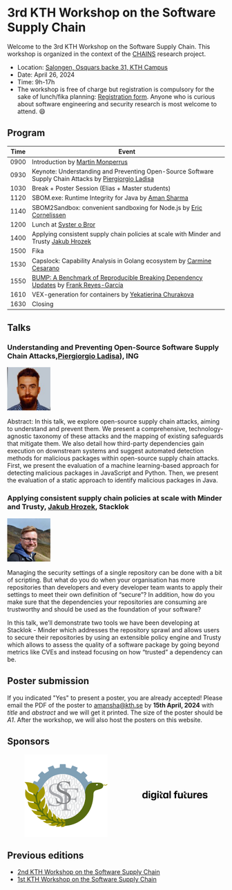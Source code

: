 <meta name="og:description" content="KTH hosts the 3rd CHAINS workshop where we have conversations about super cool research on software supply chain security and reliability. Check out our link to know more!">
<meta property="og:url" content="https://chains.proj.kth.se/software-supply-chain-workshop-3">
<meta property="og:image" content="https://avatars.githubusercontent.com/u/104410944?s=200&v=4">

# 3rd KTH Workshop on the Software Supply Chain

Welcome to the 3rd KTH Workshop on the Software Supply Chain.
This workshop is organized in the context of the [CHAINS](https://chains.proj.kth.se/) research project.


* Location: [Salongen, Osquars backe 31, KTH Campus](https://www.kth.se/places/room/id/2ce773d5-3190-4588-8618-27ea2822000b)
* Date: April 26, 2024
* Time: 9h-17h
* The workshop is free of charge but registration is compulsory for the sake of lunch/fika planning: [Registration form](https://www.kth.se/form/65df0be2785f1239a4a89fee).
Anyone who is curious about software engineering and security research is most welcome to attend. 😄 

## Program

| Time | Event |
|------|-------|
| 0900 | Introduction by [Martin Monperrus](https://www.monperrus.net/martin/) |
| 0930 | Keynote: Understanding and Preventing Open-Source Software Supply Chain Attacks by [Piergiorgio Ladisa](https://scholar.google.com/citations?hl=it&user=LMHpRBkAAAAJ) |
| 1030 | Break + Poster Session (Elias + Master students) |
| 1120 | SBOM.exe: Runtime Integrity for Java by [Aman Sharma](https://algomaster99.github.io/) |
| 1140 | SBOM2Sandbox: convenient sandboxing for Node.js by [Eric Cornelissen](https://ericcornelissen.dev/) |
| 1200 | Lunch at [Syster o Bror](https://systerobror.se/) |
| 1400 | Applying consistent supply chain policies at scale with Minder and Trusty [Jakub Hrozek](https://www.linkedin.com/in/jhrozek/?originalSubdomain=se) |
| 1500 | Fika |
| 1530 | Capslock: Capability Analysis in Golang ecosystem by [Carmine Cesarano](https://carminecesarano.github.io/) |
| 1550 | [BUMP: A Benchmark of Reproducible Breaking Dependency Updates](https://arxiv.org/abs/2401.09906) by [Frank Reyes-García](https://www.kth.se/profile/frankrg) |
| 1610 | VEX-generation for containers by [Yekatierina Churakova](https://www.kth.se/profile/yekchu?l=en) |
| 1630 | Closing |

## Talks

### Understanding and Preventing Open-Source Software Supply Chain Attacks,[Piergiorgio Ladisa](https://scholar.google.com/citations?hl=it&user=LMHpRBkAAAAJ)), ING

<img src="workshop_3_assets/piergiorgio_ladisa.jpeg" alt="Piergiorgio Ladisa" width=100px />

Abstract: In this talk, we explore open-source supply chain attacks, aiming to understand and prevent them. We present a comprehensive, technology-agnostic taxonomy of these attacks and the mapping of existing safeguards that mitigate them. We also detail how third-party dependencies gain execution on downstream systems and suggest automated detection methods for malicious packages within open-source supply chain attacks. First, we present the evaluation of a machine learning-based approach for detecting malicious packages in JavaScript and Python. Then, we present the evaluation of a static approach to identify malicious packages in Java.

### Applying consistent supply chain policies at scale with Minder and Trusty, [Jakub Hrozek](https://www.linkedin.com/in/jhrozek/?originalSubdomain=se), Stacklok

<img src="workshop_3_assets/jakub_hrozek.jpeg" alt="Jakub Hrozek" width=100px />

Managing the security settings of a single repository can be done with a bit of scripting. But what do you do when your organisation has more repositories than developers and every developer team wants to apply their settings to meet their own definition of “secure”? In addition, how do you make sure that the dependencies your repositories are consuming are trustworthy and should be used as the foundation of your software?

In this talk, we’ll demonstrate two tools we have been developing at Stacklok - Minder which addresses the repository sprawl and allows users to secure their repositories by using an extensible policy engine and Trusty which allows to assess the quality of a software package by going beyond metrics like CVEs and instead focusing on how “trusted” a dependency can be.

## Poster submission

If you indicated "Yes" to present a poster, you are already accepted!
Please email the PDF of the poster to amansha@kth.se by **15th April, 2024** with *title* and *abstract* and we will get it printed.
The size of the poster should be *A1*.
After the workshop, we will also host the posters on this website.

## Sponsors

<div style="display: flex; justify-content: center;">
<img src="workshop_3_assets/ssf_logo.svg" alt="Imagen 2" style="width: 200; margin: auto;"/>
  <img src="workshop_3_assets/df_logo.png" alt="Imagen 1" style="max-width: 30%; margin: auto;"/> 
</div>

## Previous editions

- [2nd KTH Workshop on the Software Supply Chain](/software-supply-chain-workshop-2.md)
- [1st KTH Workshop on the Software Supply Chain](/software-suppply-chain-workshop-1.md)
